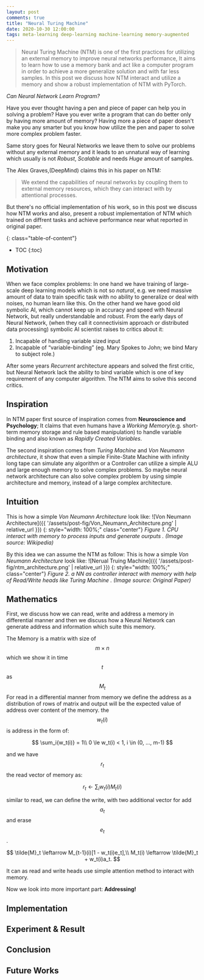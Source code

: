 ```yaml
---
layout: post
comments: true
title: "Neural Turing Machine"
date: 2020-10-30 12:00:00
tags: meta-learning deep-learning machine-learning memory-augmented
---
```


> Neural Turing Machine (NTM) is one of the first practices for utilizing an external memory to improve neural networks performance, It aims to learn how to use a memory bank and act like a computer program in order to achieve a more generalize solution and with far less samples. In this post we discuss how NTM interact and utilize a memory and show a robust implementation of NTM with PyTorch.


<!--more-->

*Can Neural Network Learn Program?*

Have you ever thought having a pen and piece of paper can help you in solving a problem?
Have you ever write a program that can do better only by having more amount of memory?
Having more a piece of paper doesn't make you any smarter but you know how utilize the pen and paper to solve more complex problem faster.

Same story goes for Neural Networks we leave them to solve our problems without any external memory and it leads to an unnatural way of learning which usually is not *Robust*, *Scalable* and needs *Huge* amount of samples.

The Alex Graves,(DeepMind) claims this in his paper on NTM:
> We extend the capabilities of neural networks by coupling them to external memory resources, which they can interact with by attentional processes.

But there's no official implementation of his work, so in this post we discuss how NTM works and also, present a robust implementation of NTM which trained on diffrent tasks and achieve performance near what reported in original paper.

{: class="table-of-content"}
* TOC
{:toc}

## Motivation

When we face complex problems: In one hand we have training of large-scale deep learning models which is not so *natural*, e.g. we need massive amount of data to train specific task with no ability to generalize or deal with noises, no human learn like this.
On the other hand we have good old symbolic AI, which cannot keep up in accuracy and speed with Neural Network, but really understandable and robust.
From the early days of Neural Network, (when they call it connectivisim approach or distributed data processing) symbolic AI scientist raises to critics about it:
  1. Incapable of handling variable sized input
  2. Incapable of “variable-binding” (eg. Mary Spokes to John; we bind Mary to subject role.)

After some years *Recurrent* architecture appears and solved the first critic, but Neural Network lack the ability to bind variable which is one of key requirement of any computer algorithm. The NTM aims to solve this second critics.

## Inspiration

In NTM paper first source of inspiration comes from **Neuroscience and Psychology**; It claims that even humans have a *Working Memory*(e.g. short-term memory storage and rule based manipulation) to handle variable binding and also known as *Rapidly Created Variables*.

The second inspiration comes from *Turing Machine* and *Von Neumann architecture*, it show that even a simple Finite-State Machine with infinity long tape can simulate any algorithm or a Controller can utilize a simple ALU and large enough memory to solve complex problems.
So maybe neural network architecture can also solve complex problem by using simple architecture and memory, instead of a large complex architecture.

## Intuition

This is how a simple *Von Neumann Architecture* look like:
![Von Neumann Architecture]({{ '/assets/post-fig/Von_Neumann_Architecture.png' | relative_url }})
{: style="width: 100%;" class="center"}
*Figure 1. CPU interact with memory to process inputs and generate ourputs . (Image source: Wikipedia)*

By this idea we can assume the NTM as follow:
This is how a simple *Von Neumann Architecture* look like:
![Nerual Truing Machine]({{ '/assets/post-fig/ntm_architecture.png' | relative_url }})
{: style="width: 100%;" class="center"}
*Figure 2. a NN as controller interact with memory with help of Read/Write heads like Turing Machine . (Image source: Original Paper)*

## Mathematics
First, we discuss how we can read, write and address a memory in differential manner and then we discuss how a Neural Network can generate address and information which suite this memory.

The Memory is a matrix with size of $${m \times n}$$ which we show it in time $$t$$ as $$M_t$$
For read in a differential manner from memory we define the address as a distribution of rows of matrix and output will be the expected value of address over content of the memory.
the $$w_t(i)$$ is address in the form of:

$$
\sum_i{w_t(i)} = 1\\
0 \le w_t(i) < 1, i \in (0, ..., m-1)
$$  

and we have $$r_t$$ the read vector of memory as:

$$
r_t \leftarrow \sum_i{w_t(i)M_t(i)}
$$

similar to read, we can define the write, with two additional vector for add $$a_t$$ and erase $$e_t$$.

$$
\tilde{M}_t \leftarrow M_{t-1}(i)[1 - w_t(i)e_t],\\
M_t(i) \leftarrow \tilde{M}_t + w_t(i)a_t.
$$

It can as read and write heads use simple attention method to interact with memory.

Now we look into more important part: **Addressing!**



## Implementation
## Experiment & Result
## Conclusion
## Future Works
